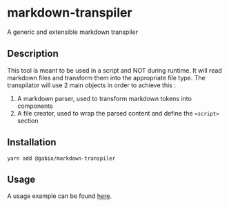 # markdown-transpiler

A generic and extensible markdown transpiler

## Description

This tool is meant to be used in a script and NOT during runtime. It will read markdown files and transform them into the appropriate file type. The transpilator will use 2 main objects in order to achieve this :

1. A markdown parser, used to transform markdown tokens into components
2. A file creator, used to wrap the parsed content and define the `<script>` section

## Installation

```
yarn add @gabio/markdown-transpiler
```

## Usage

A usage example can be found [here](./example).

